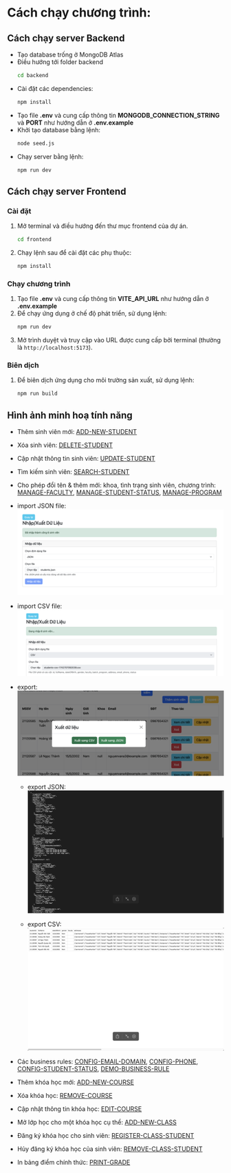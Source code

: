 # Cách chạy chương trình:

## Cách chạy server Backend

- Tạo database trống ở MongoDB Atlas
- Điều hướng tới folder backend
  ```sh
  cd backend
  ```
- Cài đặt các dependencies:
  ```sh
  npm install
  ```
- Tạo file **.env** và cung cấp thông tin **MONGODB_CONNECTION_STRING** và **PORT** như hướng dẫn ở **.env.example**
- Khởi tạo database bằng lệnh:
  ```sh
  node seed.js
  ```
- Chạy server bằng lệnh:
  ```sh
  npm run dev
  ```

## Cách chạy server Frontend

### Cài đặt

1. Mở terminal và điều hướng đến thư mục frontend của dự án.
   ```sh
   cd frontend
   ```
2. Chạy lệnh sau để cài đặt các phụ thuộc:
   ```sh
   npm install
   ```

### Chạy chương trình

1. Tạo file **.env** và cung cấp thông tin **VITE_API_URL** như hướng dẫn ở **.env.example**
2. Để chạy ứng dụng ở chế độ phát triển, sử dụng lệnh:
   ```sh
   npm run dev
   ```
3. Mở trình duyệt và truy cập vào URL được cung cấp bởi terminal (thường là `http://localhost:5173`).

### Biên dịch

1.  Để biên dịch ứng dụng cho môi trường sản xuất, sử dụng lệnh:
    ```sh
    npm run build
    ```

## Hình ảnh minh hoạ tính năng

- Thêm sinh viên mới:
  [ADD-NEW-STUDENT](https://drive.google.com/file/d/12bm2igDFDUMIO5fb9F3xoHoDRyLnMLWO/view?usp=sharing)
- Xóa sinh viên:
  [DELETE-STUDENT](https://drive.google.com/file/d/1UYNcsLooTZ2X9my8amH0emtnqPaUjIDW/view?usp=sharing)
- Cập nhật thông tin sinh viên:
  [UPDATE-STUDENT](https://drive.google.com/file/d/1DfrFU6bRsa8KpmoEHDj0IPdvdUx0LOh2/view?usp=sharing)
- Tìm kiếm sinh viên:
  [SEARCH-STUDENT](https://drive.google.com/file/d/1BkgsIwPPkboWCbje2V7kZqGJQvyh2Ssd/view?usp=sharing)
- Cho phép đổi tên & thêm mới: khoa, tình trạng sinh viên, chương trình:
  [MANAGE-FACULTY](https://drive.google.com/file/d/1unebPH5v1kGXTA6aI4nB2ynR5X-2I9Dn/view?usp=sharing),
  [MANAGE-STUDENT-STATUS](https://drive.google.com/file/d/1aaMcZhb7DljRADF1DqAANpTwT3A371Ml/view?usp=sharing),
  [MANAGE-PROGRAM](https://drive.google.com/file/d/1KEIc-8wF4_WsxhmUB19149g1lNgL9Shr/view?usp=sharing)

- import JSON file:
  ![Import JSON Feature](./frontend/images/import_JSON.png)

- import CSV file:
  ![Import CSV Feature](./frontend/images/import_CSV.png)

- export:
  ![Export Feature](./frontend/images/export.png)

  - export JSON:
    ![Export JSON Feature](./frontend/images/export_JSON.png)

  - export CSV:
    ![Export CSV Feature](./frontend/images/export_CSV.png)

- Các business rules:
  [CONFIG-EMAIL-DOMAIN](https://drive.google.com/file/d/1SjobgUnJRVjRM1q3-gH48MOwIYHOuqYL/view?usp=sharing),
  [CONFIG-PHONE](https://drive.google.com/file/d/1F1JFGEkrm86b2Jliqdj7U4_nJmwhWT1k/view?usp=sharing),
  [CONFIG-STUDENT-STATUS](https://drive.google.com/file/d/1zC_H8E5ErOQH2YtWZgQlntYGURA4-PIf/view?usp=sharing),
  [DEMO-BUSINESS-RULE](https://drive.google.com/file/d/1Di3p0vI1wGEYnLCpRmlPzYGvCfVu1wdj/view?usp=sharing)

- Thêm khóa học mới: 
  [ADD-NEW-COURSE](https://drive.google.com/file/d/1URWBQ6pvL0_SOAOIxR3YvJUUxxXzAxcF/view?usp=sharing)
- Xóa khóa học: 
  [REMOVE-COURSE](https://drive.google.com/file/d/1lkL5osbkM2SxqTY_ii5_o84uTd5jDLsE/view?usp=sharing)
- Cập nhật thông tin khóa học: 
  [EDIT-COURSE](https://drive.google.com/file/d/1hxyfckaCzoeDAVWZBIyeNgjTVX4WevJI/view?usp=sharing)
- Mở lớp học cho một khóa học cụ thể: 
  [ADD-NEW-CLASS](https://drive.google.com/file/d/1aq6n2FQlRRAb1x_hwouVFkgFzp1YGoTF/view?usp=sharing)
- Đăng ký khóa học cho sinh viên: 
  [REGISTER-CLASS-STUDENT](https://drive.google.com/file/d/1Ta0vcLcwWYN5iJqwXJ9WLRYELBCrnPax/view?usp=sharing)
- Hủy đăng ký khóa học của sinh viên: 
  [REMOVE-CLASS-STUDENT](https://drive.google.com/file/d/1iEYeVHqbvjWAt9RdPJVM4EEwVD34ekAF/view?usp=sharing)
- In bảng điểm chính thức: 
  [PRINT-GRADE](https://drive.google.com/file/d/1TCVxFLv1WU7fAGaEB9Vs5zOO135hxY4t/view?usp=sharing)
